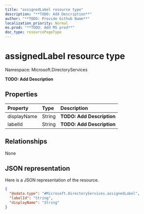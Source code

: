 ```yaml
---
title: "assignedLabel resource type"
description: "**TODO: Add Description**"
author: "**TODO: Provide Github Name**"
localization_priority: Normal
ms.prod: "**TODO: Add MS prod**"
doc_type: resourcePageType
---
```


# assignedLabel resource type


Namespace: Microsoft.DirectoryServices

**TODO: Add Description**

## Properties
|Property|Type|Description|
|:---|:---|:---|
|displayName|String|**TODO: Add Description**|
|labelId|String|**TODO: Add Description**|

## Relationships
None

## JSON representation
Here is a JSON representation of the resource.
<!-- {
  "blockType": "resource",
  "@odata.type": "Microsoft.DirectoryServices.assignedLabel"
}
-->
``` json
{
  "@odata.type": "#Microsoft.DirectoryServices.assignedLabel",
  "labelId": "String",
  "displayName": "String"
}
```

